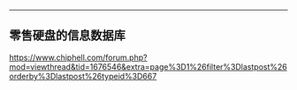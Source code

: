 ---



## 零售硬盘的信息数据库

https://www.chiphell.com/forum.php?mod=viewthread&tid=1676546&extra=page%3D1%26filter%3Dlastpost%26orderby%3Dlastpost%26typeid%3D667